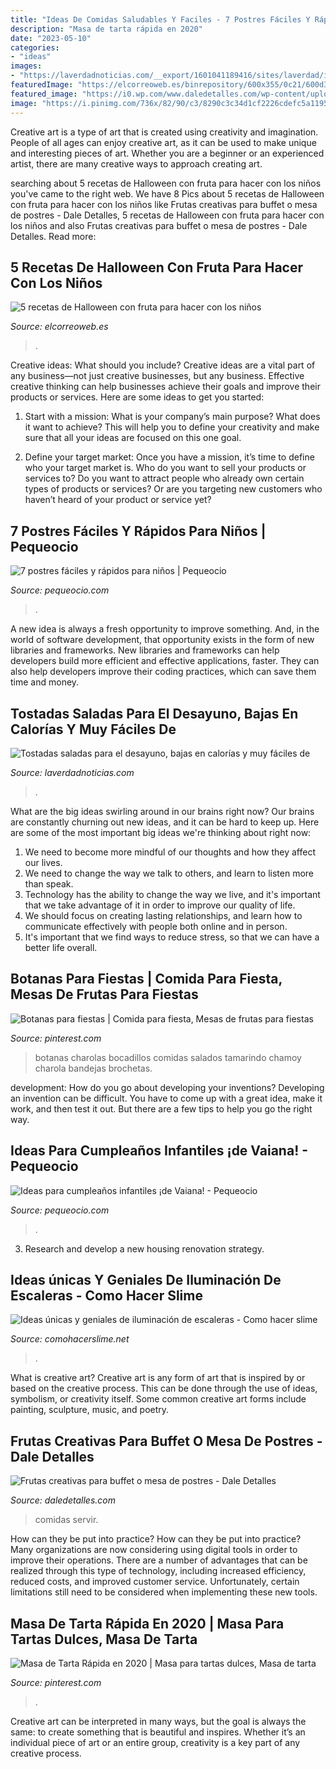```yaml
---
title: "Ideas De Comidas Saludables Y Faciles - 7 Postres Fáciles Y Rápidos Para Niños"
description: "Masa de tarta rápida en 2020"
date: "2023-05-10"
categories:
- "ideas"
images:
- "https://laverdadnoticias.com/__export/1601041189416/sites/laverdad/img/2020/09/25/tostadas_saladas_desayuno_calorias_faciles_crop1601040747343.jpg_673822677.jpg"
featuredImage: "https://elcorreoweb.es/binrepository/600x355/0c21/600d314/down-center/10703/VGFW/postres-halloween_20524287_20201030215556.jpg"
featured_image: "https://i0.wp.com/www.daledetalles.com/wp-content/uploads/2016/09/fruta-creativa3.jpg"
image: "https://i.pinimg.com/736x/82/90/c3/8290c3c34d1cf2226cdefc5a119512f7.jpg"
---
```



Creative art is a type of art that is created using creativity and imagination. People of all ages can enjoy creative art, as it can be used to make unique and interesting pieces of art. Whether you are a beginner or an experienced artist, there are many creative ways to approach creating art.

	

		
searching about 5 recetas de Halloween con fruta para hacer con los niños you've came to the right web. We have 8 Pics about 5 recetas de Halloween con fruta para hacer con los niños like Frutas creativas para buffet o mesa de postres - Dale Detalles, 5 recetas de Halloween con fruta para hacer con los niños and also Frutas creativas para buffet o mesa de postres - Dale Detalles. Read more:
		
    
## 5 Recetas De Halloween Con Fruta Para Hacer Con Los Niños

<img loading=lazy src="https://elcorreoweb.es/binrepository/600x355/0c21/600d314/down-center/10703/VGFW/postres-halloween_20524287_20201030215556.jpg" onerror="this.onerror=null;this.src='https://tse3.mm.bing.net/th?id=OIP.YHHvynBvHnFP6-5sPb1iMwHaD4&amp;pid=15.1';" alt="5 recetas de Halloween con fruta para hacer con los niños">

_Source: elcorreoweb.es_

>. 

	

Creative ideas: What should you include?
Creative ideas are a vital part of any business—not just creative businesses, but any business. Effective creative thinking can help businesses achieve their goals and improve their products or services. Here are some ideas to get you started:
1. Start with a mission: What is your company’s main purpose? What does it want to achieve? This will help you to define your creativity and make sure that all your ideas are focused on this one goal.

2. Define your target market: Once you have a mission, it’s time to define who your target market is. Who do you want to sell your products or services to? Do you want to attract people who already own certain types of products or services? Or are you targeting new customers who haven’t heard of your product or service yet?

    
## 7 Postres Fáciles Y Rápidos Para Niños | Pequeocio

<img loading=lazy src="https://www.pequeocio.com/wp-content/uploads/2014/11/chocolate-manzana.jpg" onerror="this.onerror=null;this.src='https://tse1.mm.bing.net/th?id=OIP.BpTiKCLJfhHRAnYnV-gKWwHaFV&amp;pid=15.1';" alt="7 postres fáciles y rápidos para niños | Pequeocio">

_Source: pequeocio.com_

>. 

	

A new idea is always a fresh opportunity to improve something. And, in the world of software development, that opportunity exists in the form of new libraries and frameworks. New libraries and frameworks can help developers build more efficient and effective applications, faster. They can also help developers improve their coding practices, which can save them time and money.

    
## Tostadas Saladas Para El Desayuno, Bajas En Calorías Y Muy Fáciles De

<img loading=lazy src="https://laverdadnoticias.com/__export/1601041189416/sites/laverdad/img/2020/09/25/tostadas_saladas_desayuno_calorias_faciles_crop1601040747343.jpg_673822677.jpg" onerror="this.onerror=null;this.src='https://tse4.mm.bing.net/th?id=OIP.JjzC2qdzT27THkXpATKe1wHaD4&amp;pid=15.1';" alt="Tostadas saladas para el desayuno, bajas en calorías y muy fáciles de">

_Source: laverdadnoticias.com_

>. 

	

What are the big ideas swirling around in our brains right now?
Our brains are constantly churning out new ideas, and it can be hard to keep up. Here are some of the most important big ideas we're thinking about right now: 
1. We need to become more mindful of our thoughts and how they affect our lives. 
2. We need to change the way we talk to others, and learn to listen more than speak. 
3. Technology has the ability to change the way we live, and it's important that we take advantage of it in order to improve our quality of life. 
4. We should focus on creating lasting relationships, and learn how to communicate effectively with people both online and in person. 
5. It's important that we find ways to reduce stress, so that we can have a better life overall.

    
## Botanas Para Fiestas | Comida Para Fiesta, Mesas De Frutas Para Fiestas

<img loading=lazy src="https://i.pinimg.com/736x/82/90/c3/8290c3c34d1cf2226cdefc5a119512f7.jpg" onerror="this.onerror=null;this.src='https://tse2.mm.bing.net/th?id=OIP.LTPZNvLfbR6vhIQ91w9X1gHaMW&amp;pid=15.1';" alt="Botanas para fiestas | Comida para fiesta, Mesas de frutas para fiestas">

_Source: pinterest.com_

>botanas charolas bocadillos comidas salados tamarindo chamoy charola bandejas brochetas. 

	

development: How do you go about developing your inventions?
Developing an invention can be difficult. You have to come up with a great idea, make it work, and then test it out. But there are a few tips to help you go the right way.

    
## Ideas Para Cumpleaños Infantiles ¡de Vaiana! - Pequeocio

<img loading=lazy src="https://www.pequeocio.com/wp-content/uploads/2017/01/cumpleanos-infantiles-vaiana-6.jpg" onerror="this.onerror=null;this.src='https://tse1.mm.bing.net/th?id=OIP.lEJ7uC0Y9_Om7iVkK8afqwHaLH&amp;pid=15.1';" alt="Ideas para cumpleaños infantiles ¡de Vaiana! - Pequeocio">

_Source: pequeocio.com_

>. 

	

3. Research and develop a new housing renovation strategy.

    
## Ideas únicas Y Geniales De Iluminación De Escaleras - Como Hacer Slime

<img loading=lazy src="http://comohacerslime.net/wp-content/uploads/2020/09/1599567314_821_Ideas-unicas-y-geniales-de-iluminacion-de-escaleras.jpg" onerror="this.onerror=null;this.src='https://tse3.mm.bing.net/th?id=OIP.TATU5_cm_71T5aDdFZXbHgHaLH&amp;pid=15.1';" alt="Ideas únicas y geniales de iluminación de escaleras - Como hacer slime">

_Source: comohacerslime.net_

>. 

	

What is creative art?
Creative art is any form of art that is inspired by or based on the creative process. This can be done through the use of ideas, symbolism, or creativity itself. Some common creative art forms include painting, sculpture, music, and poetry.

    
## Frutas Creativas Para Buffet O Mesa De Postres - Dale Detalles

<img loading=lazy src="https://i0.wp.com/www.daledetalles.com/wp-content/uploads/2016/09/fruta-creativa3.jpg" onerror="this.onerror=null;this.src='https://tse4.mm.bing.net/th?id=OIP.hTVVxN9xlc3YcO6-xVRp3QHaE6&amp;pid=15.1';" alt="Frutas creativas para buffet o mesa de postres - Dale Detalles">

_Source: daledetalles.com_

>comidas servir. 

	

How can they be put into practice?
How can they be put into practice? Many organizations are now considering using digital tools in order to improve their operations.  There are a number of advantages that can be realized through this type of technology, including increased efficiency, reduced costs, and improved customer service. Unfortunately, certain limitations still need to be considered when implementing these new tools.

    
## Masa De Tarta Rápida En 2020 | Masa Para Tartas Dulces, Masa De Tarta

<img loading=lazy src="https://i.pinimg.com/736x/19/8d/c3/198dc37a66d636118b3f159fa8fb7d2b.jpg" onerror="this.onerror=null;this.src='https://tse1.mm.bing.net/th?id=OIP.OQP-0mAG3wjJhKvuoR5CQgHaHa&amp;pid=15.1';" alt="Masa de Tarta Rápida en 2020 | Masa para tartas dulces, Masa de tarta">

_Source: pinterest.com_

>. 

	

Creative art can be interpreted in many ways, but the goal is always the same: to create something that is beautiful and inspires. Whether it’s an individual piece of art or an entire group, creativity is a key part of any creative process.

